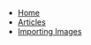 * [Home](/)
* [Articles](articles/ "Articles guide")
* [Importing Images](importing-images/ "Images guide")